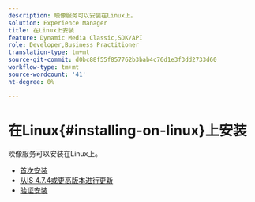 ```yaml
---
description: 映像服务可以安装在Linux上。
solution: Experience Manager
title: 在Linux上安装
feature: Dynamic Media Classic,SDK/API
role: Developer,Business Practitioner
translation-type: tm+mt
source-git-commit: d0bc88f55f857762b3bab4c76d1e3f3dd2733d60
workflow-type: tm+mt
source-wordcount: '41'
ht-degree: 0%

---
```



# 在Linux{#installing-on-linux}上安装

映像服务可以安装在Linux上。

* [首次安装](t-first-install-lin.md)
* [从IS 4.7.4或更高版本进行更新](t-update-lin.md)
* [验证安装](t-verify-install-lin.md)
